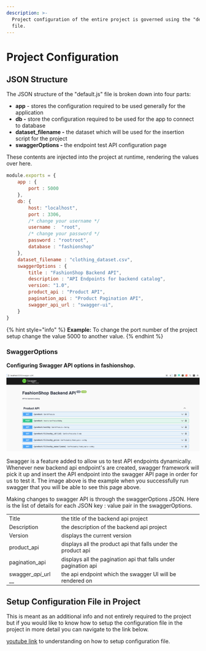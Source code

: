 ```yaml
---
description: >-
  Project configuration of the entire project is governed using the "default.js"
  file.
---
```


# Project Configuration

## JSON Structure

The JSON structure of the "default.js" file is broken down into four parts:

* **app** - stores the configuration required to be used generally for the application 
* **db -** store the configuration required to be used for the app to connect to database
* **dataset\_filename -** the dataset which will be used for the insertion script for the project
* **swaggerOptions -** the endpoint test API configuration page

These contents are injected into the project at runtime, rendering the values over here.

```javascript
module.exports = {
    app : {
        port : 5000
    },
    db: {
        host: "localhost",
        port : 3306,
        /* change your username */
        username :  "root",
        /* change your password */
        password : "rootroot",
        database : "fashionshop"
    },
    dataset_filename : "clothing_dataset.csv",
    swaggerOptions : {
        title : "FashionShop Backend API",
        description : "API Endpoints for backend catalog",
        version: "1.0",
        product_api : "Product API",
        pagination_api : "Product Pagination API",
        swagger_api_url : "swagger-ui",
    }
}
```

{% hint style="info" %}
 **Example:** To change the port number of the project setup change the value 5000 to another value.
{% endhint %}

### **SwaggerOptions**

**Configuring Swagger API options in fashionshop.**

![Swagger API Page](../.gitbook/assets/screenshot-2021-06-16-at-9.13.20-pm.png)

Swagger is a feature added to allow us to test API endpoints dynamically. Whenever new backend api endpoint's are created, swagger framework will pick it up and insert the API endpoint into the swagger API page in order for us to test it. The image above is the example when you successfully run swagger that you will be able to see this page above.

Making changes to swagger API is through the swaggerOptions JSON. Here is the list of details for each JSON key : value pair in the swaggerOptions.

|  |  |
| :--- | :--- |
| Title | the title of the backend api project |
| Description | the description of the backend api project |
| Version | displays the current version |
| product\_api | displays all the product api that falls under the product api |
| pagination\_api | displays all the pagination api that falls under pagination api |
| swagger\__api_\_url __ | the api endpoint which the swagger UI will be rendered on |

## Setup Configuration File in Project

This is meant as an additional info and not entirely required to the project but if you would like to know how to setup the configuration file in the project in more detail you can navigate to the link below.

[youtube link](https://www.youtube.com/watch?v=vi17cFQFQHM) to understanding on how to setup configuration file. 


